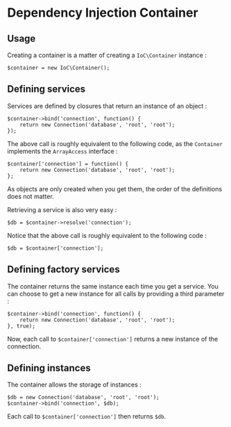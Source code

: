 # Dependency Injection Container

Usage
-----

Creating a container is a matter of creating a ``IoC\Container`` instance :

    $container = new IoC\Container();

Defining services
-----------------

Services are defined by closures that return an instance of an object :

    $container->bind('connection', function() {
        return new Connection('database', 'root', 'root');
    });

The above call is roughly equivalent to the following code, as the ``Container`` implements the ``ArrayAccess`` interface :

    $container['connection'] = function() {
        return new Connection('database', 'root', 'root');
    };
    
As objects are only created when you get them, the order of the definitions does not matter.

Retrieving a service is also very easy :

    $db = $container->resolve('connection');
    
Notice that the above call is roughly equivalent to the following code :
    
    $db = $container['connection'];

Defining factory services
-------------------------

The container returns the same instance each time you get a service. You can choose to get a new instance for all calls by providing a third parameter :

    $container->bind('connection', function() {
        return new Connection('database', 'root', 'root');
    }, true);
    
Now, each call to ``$container['connection']`` returns a new instance of the connection.

Defining instances
------------------

The container allows the storage of instances :

    $db = new Connection('database', 'root', 'root');
    $container->bind('connection', $db);
    
Each call to ``$container['connection']`` then returns ``$db``.